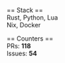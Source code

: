 == Stack == <br>
Rust, Python, Lua <br>
Nix, Docker <br>

== Counters ==<br>
PRs: **118** <br>
Issues: **54** <br>
